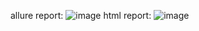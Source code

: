 allure report: 
![image](https://github.com/terikaisterika/test_examples_ts/assets/48588741/3b2fc414-f37d-42f6-9273-40c23c4f58ef)
html report:
![image](https://github.com/terikaisterika/test_examples_ts/assets/48588741/16dc8f3d-af38-47b0-b969-f79ff4346f1a)

